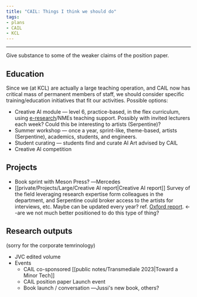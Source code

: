 ```yaml
---
title: "CAIL: Things I think we should do"
tags:
- plans
- CAIL
- KCL
---
```

---

Give substance to some of the weaker claims of the position paper.

## Education
Since we (at KCL) are actually a large teaching operation, and CAIL now has critical mass of permanent members of staff, we should consider specific training/education initiatives that fit our activities. Possible options:
- Creative AI module ― level 6, practice-based, in the flex curriculum, using [e-research](https://docs.er.kcl.ac.uk/CREATE/access/)/NMEs teaching support. Possibly with invited lecturers each week? Could this be interesting to artists (Serpentine)?
- Summer workshop ― once a year, sprint-like, theme-based, artists (Serpentine), academics, students, and engineers.
- Student curating ― students find and curate AI Art advised by CAIL
- Creative AI competition

## Projects
- Book sprint with Meson Press? ―Mercedes
- [[private/Projects/Large/Creative AI report|Creative AI report]] Survey of the field leveraging research expertise form colleagues in the department, and Serpentine could broker access to the artists for interviews, etc. Maybe can be updated every year? ref. [Oxford report](https://www.oii.ox.ac.uk/news-events/reports/ai-the-arts/). <--are we not much better positioned to do this type of thing?

## Research outputs
(sorry for the corporate temrinology)

- JVC edited volume
- Events
	- CAIL co-sponsored [[public notes/Transmediale 2023|Toward a Minor Tech]]
	- CAIL position paper Launch event
	- Book launch / conversation ―Jussi's new book, others?